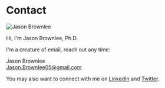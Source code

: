 # Contact

![Jason Brownlee](/jasonbrownlee.jpg)

Hi, I'm Jason Brownlee, Ph.D.

I'm a creature of email, reach out any time:

Jason Brownlee\
Jason.Brownlee05@gmail.com

You may also want to connect with me on [LinkedIn](https://www.linkedin.com/in/jasonbrownlee) and [Twitter](https://twitter.com/jason2brownlee).
